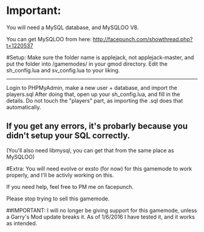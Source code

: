 # Important:
You will need a MySQL database, and MySQLOO V8.

You can get MySQLOO from here:
http://facepunch.com/showthread.php?t=1220537

#Setup:
Make sure the folder name is applejack, not applejack-master, and put the folder into /gamemodes/ in your gmod directory.
Edit the sh_config.lua and sv_config.lua to your liking.

----------------------------------------------------
Login to PHPMyAdmin, make a new user + database, and import the players.sql
After doing that, open up your sh_config.lua, and fill in the details. Do not touch the "players" part, as importing the .sql does that automatically.

If you get any errors, it's probarly because you didn't setup your SQL correctly.
----------------------------------------------------

(You'll also need libmysql, you can get that from the same place as MySQLOO)

#Extra:
You will need evolve or exsto (for now) for this gamemode to work properly, and I'll be activly working on this.

If you need help, feel free to PM me on facepunch. 

Please stop trying to sell this gamemode.

##IMPORTANT:
I will no longer be giving support for this gamemode, unless a Garry's Mod update breaks it. As of 1/6/2016 I have tested it, and it works as intended.
